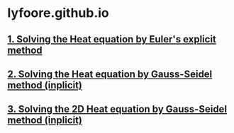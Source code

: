 # lyfoore.github.io
## [1. Solving the Heat equation by Euler's explicit method](https://lyfoore.github.io/DiffusionEquationExplicit/index.html)
## [2. Solving the Heat equation by Gauss-Seidel method (inplicit)](https://lyfoore.github.io/DiffusionEquationGaussSeidel/index.html)
## [3. Solving the 2D Heat equation by Gauss-Seidel method (inplicit)](https://lyfoore.github.io/HeatEquation2D/index.html)
